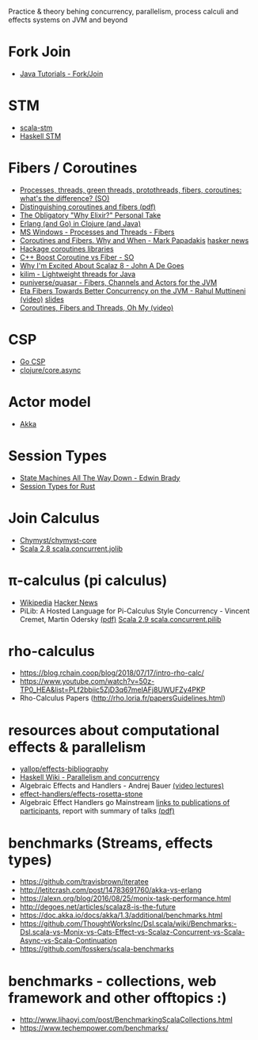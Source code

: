 Practice & theory behing concurrency, parallelism, process calculi and effects systems on JVM and beyond

# Fork Join
* [Java Tutorials - Fork/Join](https://docs.oracle.com/javase/tutorial/essential/concurrency/forkjoin.html)

# STM
* [scala-stm](https://nbronson.github.io/scala-stm/)
* [Haskell STM](http://hackage.haskell.org/package/stm)

# Fibers / Coroutines
* [Processes, threads, green threads, protothreads, fibers, coroutines: what's the difference? (SO)](https://stackoverflow.com/questions/3324643/processes-threads-green-threads-protothreads-fibers-coroutines-whats-the)
* [Distinguishing coroutines and fibers (pdf)](http://www.open-std.org/jtc1/sc22/wg21/docs/papers/2014/n4024.pdf)
* [The Obligatory "Why Elixir?" Personal Take](http://www.akitaonrails.com/2015/12/01/the-obligatory-why-elixir-personal-take#coroutines)
* [Erlang (and Go) in Clojure (and Java)](http://blog.paralleluniverse.co/2013/05/02/quasar-pulsar/)
* [MS Windows - Processes and Threads - Fibers](https://docs.microsoft.com/en-gb/windows/desktop/ProcThread/fibers)
* [Coroutines and Fibers. Why and When - Mark Papadakis](https://medium.com/software-development-2/coroutines-and-fibers-why-and-when-5798f08464fd) [hasker news](https://news.ycombinator.com/item?id=10908147)
* [Hackage coroutines libraries](http://hackage.haskell.org/packages/search?terms=coroutines)
* [C++ Boost Coroutine vs Fiber - SO](https://stackoverflow.com/questions/44521178/what-is-the-difference-between-coroutine-coroutine2-and-fiber)
* [Why I'm Excited About Scalaz 8 - John A De Goes](http://degoes.net/articles/scalaz8-is-the-future)
* [kilim - Lightweight threads for Java](https://github.com/kilim/kilim)
* [puniverse/quasar - Fibers, Channels and Actors for the JVM](https://github.com/puniverse/quasar)
* [Eta Fibers Towards Better Concurrency on the JVM - Rahul Muttineni (video)](https://www.youtube.com/watch?v=ZuJg2cfmSmw) [slides](https://rahulmutt.github.io/slides/fuconf17-eta-fibers/slides.html#1)
* [Coroutines, Fibers and Threads, Oh My (video)](https://www.youtube.com/watch?v=S6JpbmeuzNg)

# CSP
* [Go CSP](https://godoc.org/github.com/thomas11/csp)
* [clojure/core.async](https://github.com/clojure/core.async)

# Actor model
* [Akka](https://akka.io/)

# Session Types
* [State Machines All The Way Down - Edwin Brady](https://www.idris-lang.org/drafts/sms.pdf)
* [Session Types for Rust](http://munksgaard.me/papers/laumann-munksgaard-larsen.pdf)

# Join Calculus
* [Chymyst/chymyst-core](https://github.com/Chymyst/chymyst-core)
* [Scala 2.8 scala.concurrent.jolib](https://github.com/scala/legacy-svn-scala/blob/2.8.x-opening/src/library/scala/concurrent/jolib.scala)

# π-calculus (pi calculus)
* [Wikipedia](https://en.wikipedia.org/wiki/%CE%A0-calculus) [Hacker News](https://news.ycombinator.com/item?id=6908837)
* PiLib: A Hosted Language for Pi-Calculus Style
Concurrency - Vincent Cremet, Martin Odersky [(pdf)](http://lampwww.epfl.ch/~cremet/publications/pilib.pdf) [Scala 2.9 scala.concurrent.pilib](https://github.com/scala/legacy-svn-scala/blob/2.9.x-opening/src/library/scala/concurrent/pilib.scala)

# rho-calculus
* https://blog.rchain.coop/blog/2018/07/17/intro-rho-calc/
* https://www.youtube.com/watch?v=50z-TP0_HEA&list=PLf2bbiic5ZjD3q67melAFj8UWUFZy4PKP
* Rho-Calculus Papers (http://rho.loria.fr/papersGuidelines.html)

# resources about computational effects & parallelism
* [yallop/effects-bibliography](https://github.com/yallop/effects-bibliography)
* [Haskell Wiki - Parallelism and concurrency](https://wiki.haskell.org/Research_papers/Parallelism_and_concurrency)
* Algebraic Effects and Handlers - Andrej Bauer [(video lectures)](https://www.cs.uoregon.edu/research/summerschool/summer18/topics.php#Bauer)
* [effect-handlers/effects-rosetta-stone](https://github.com/effect-handlers/effects-rosetta-stone)
* Algebraic Effect Handlers go Mainstream [links to publications of participants](https://www.dagstuhl.de/program/calendar/partlist/?semnr=18172&SUOG), report with summary of talks [(pdf)](http://drops.dagstuhl.de/opus/volltexte/2018/9762/pdf/dagrep_v008_i004_p104_18172.pdf)

# benchmarks (Streams, effects types)
* https://github.com/travisbrown/iteratee
* http://letitcrash.com/post/14783691760/akka-vs-erlang
* https://alexn.org/blog/2016/08/25/monix-task-performance.html
* http://degoes.net/articles/scalaz8-is-the-future
* https://doc.akka.io/docs/akka/1.3/additional/benchmarks.html
* https://github.com/ThoughtWorksInc/Dsl.scala/wiki/Benchmarks:-Dsl.scala-vs-Monix-vs-Cats-Effect-vs-Scalaz-Concurrent-vs-Scala-Async-vs-Scala-Continuation
* https://github.com/fosskers/scala-benchmarks

# benchmarks - collections, web framework and other offtopics :)
* http://www.lihaoyi.com/post/BenchmarkingScalaCollections.html
* https://www.techempower.com/benchmarks/
